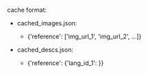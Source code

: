 cache format:

- cached_images.json:

    - {'reference': ['img_url_1', 'img_url_2', ...]}
    
- cached_descs.json:
    - {'reference': {'lang_id_1': }}
